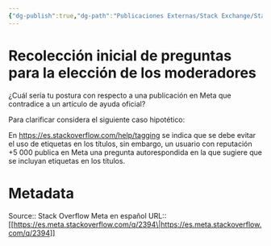 ```yaml
---
{"dg-publish":true,"dg-path":"Publicaciones Externas/Stack Exchange/Stack Overflow en español/Stack Overflow en español Meta/es.meta.stackoverflow.com-2394.md","permalink":"/publicaciones-externas/stack-exchange/stack-overflow-en-espanol/stack-overflow-en-espanol-meta/es-meta-stackoverflow-com-2394/","title":"Recolección inicial de preguntas para la elección de los moderadores","hide":true,"noteIcon":"\"0\"","created":"2024-04-03T12:49:10.373-06:00","updated":"2024-04-05T16:44:01.751-06:00"}
---
```


# Recolección inicial de preguntas para la elección de los moderadores

¿Cuál sería tu postura con respecto a una publicación en Meta que contradice a un artículo de ayuda oficial?

Para clarificar considera el siguiente caso hipotético:

En https://es.stackoverflow.com/help/tagging se indica que se debe evitar el uso de etiquetas en los títulos, sin embargo, un usuario con reputación +5 000 publica en Meta una pregunta autorespondida en la que sugiere que se incluyan etiquetas en los títulos.

# Metadata
Source:: Stack Overflow Meta en español
URL:: [[https://es.meta.stackoverflow.com/q/2394\|https://es.meta.stackoverflow.com/q/2394]]

